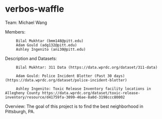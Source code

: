 # verbos-waffle

Team: Michael Wang

Members: 

         Bilal Mukhtar (bmm148@pitt.edu)
         Adam Gould (adg132@pitt.edu)
         Ashley Ingenito (ani30@pitt.edu)
         


Description and Datasets:

         Bilal Mukhtar: 311 Data (https://data.wprdc.org/dataset/311-data)
         
         Adam Gould: Police Incident Blotter (Past 30 days) (https://data.wprdc.org/dataset/police-incident-blotter)
         
         Ashley Ingenito: Toxic Release Inventory facility locations in Allegheny County https://data.wprdc.org/dataset/toxic-release-inventory/resource/d41759fa-3099-46ae-8a0d-3198ccc80002 
         
Overview:
The goal of this project is to find the best neighborhood in Pittsburgh, PA.
